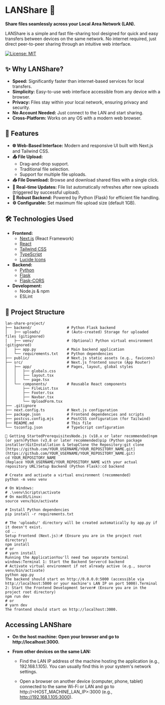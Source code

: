 # LANShare 🚀

**Share files seamlessly across your Local Area Network (LAN).**

LANShare is a simple and fast file-sharing tool designed for quick and easy transfers between devices on the same network. No internet required, just direct peer-to-peer sharing through an intuitive web interface.

[![License: MIT](https://img.shields.io/badge/License-MIT-yellow.svg)](https://opensource.org/licenses/MIT)

## ✨ Why LANShare?

-   **Speed:** Significantly faster than internet-based services for local transfers.
-   **Simplicity:** Easy-to-use web interface accessible from any device with a browser.
-   **Privacy:** Files stay within your local network, ensuring privacy and security.
-   **No Account Needed:** Just connect to the LAN and start sharing.
-   **Cross-Platform:** Works on any OS with a modern web browser.

## 🌟 Features

-   **🌐 Web-Based Interface:** Modern and responsive UI built with Next.js and Tailwind CSS.
-   **📤 File Upload:**
    -   Drag-and-drop support.
    -   Traditional file selection.
    -   Support for multiple file uploads.
-   **📥 File Download:** Browse and download shared files with a single click.
-   **🔄 Real-time Updates:** File list automatically refreshes after new uploads (triggered by successful upload).
-   **🐍 Robust Backend:** Powered by Python (Flask) for efficient file handling.
-   **⚙️ Configurable:** Set maximum file upload size (default 1GB).

## 🛠️ Technologies Used

-   **Frontend:**
    -   [Next.js](https://nextjs.org/) (React Framework)
    -   [React](https://reactjs.org/)
    -   [Tailwind CSS](https://tailwindcss.com/)
    -   [TypeScript](https://www.typescriptlang.org/)
    -   [Lucide Icons](https://lucide.dev/)
-   **Backend:**
    -   [Python](https://www.python.org/)
    -   [Flask](https://flask.palletsprojects.com/)
    -   [Flask-CORS](https://flask-cors.readthedocs.io/)
-   **Development:**
    -   Node.js & npm
    -   ESLint

## 📂 Project Structure

```plaintext
lan-share-project/
├── backend/                # Python Flask backend
│   ├── uploads/            # (Auto-created) Storage for uploaded files (gitignored)
│   ├── venv/               # (Optional) Python virtual environment (gitignored)
│   ├── app.py              # Main backend application
│   └── requirements.txt    # Python dependencies
├── public/                 # Next.js static assets (e.g., favicons)
├── src/                    # Next.js frontend source (App Router)
│   ├── app/                # Pages, layout, global styles
│   │   ├── globals.css
│   │   ├── layout.tsx
│   │   └── page.tsx
│   └── components/         # Reusable React components
│       ├── FileList.tsx
│       ├── Footer.tsx
│       ├── Navbar.tsx
│       └── UploadForm.tsx
├── .gitignore
├── next.config.ts          # Next.js configuration
├── package.json            # Frontend dependencies and scripts
├── postcss.config.mjs      # PostCSS configuration (for Tailwind)
├── README.md               # This file
└── tsconfig.json           # TypeScript configuration

🚀 Getting StartedPrerequisitesNode.js (v18.x or later recommended)npm (or yarn)Python (v3.8 or later recommended)pip (Python package installer)GitInstallation & SetupClone the Repository:git clone [https://github.com/YOUR_USERNAME/YOUR_REPOSITORY_NAME.git](https://github.com/YOUR_USERNAME/YOUR_REPOSITORY_NAME.git)
cd YOUR_REPOSITORY_NAME
(Replace YOUR_USERNAME/YOUR_REPOSITORY_NAME with your actual repository URL)Setup Backend (Python Flask):cd backend

# Create and activate a virtual environment (recommended)
python -m venv venv

# On Windows:
# .\venv\Scripts\activate
# On macOS/Linux:
source venv/bin/activate

# Install Python dependencies
pip install -r requirements.txt

# The 'uploads/' directory will be created automatically by app.py if it doesn't exist.
cd ..
Setup Frontend (Next.js):# (Ensure you are in the project root directory)
npm install
# or
# yarn install
Running the ApplicationYou'll need two separate terminal windows:Terminal 1: Start the Backend Servercd backend
# Activate virtual environment if not already active (e.g., source venv/bin/activate)
python app.py
The backend should start on http://0.0.0.0:5000 (accessible via http://localhost:5000 or your machine's LAN IP on port 5000).Terminal 2: Start the Frontend Development Server# (Ensure you are in the project root directory)
npm run dev
# or
# yarn dev
The frontend should start on http://localhost:3000.
```

## Accessing LANShare

-   **On the host machine: Open your browser and go to http://localhost:3000.**

-   **From other devices on the same LAN:**

    -   Find the LAN IP address of the machine hosting the application (e.g., 192.168.1.105). You can usually find this in your system's network settings.

    -   Open a browser on another device (computer, phone, tablet) connected to the same Wi-Fi or LAN and go to http://<HOST_MACHINE_LAN_IP>:3000 (e.g., http://192.168.1.105:3000).
